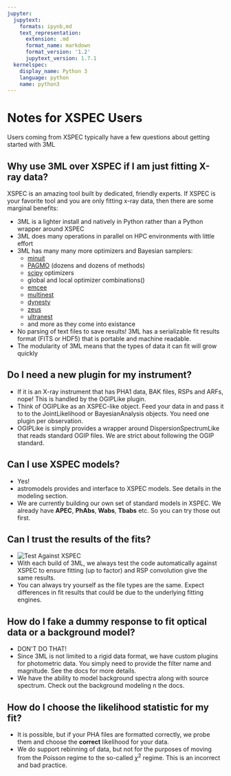 ```yaml
---
jupyter:
  jupytext:
    formats: ipynb,md
    text_representation:
      extension: .md
      format_name: markdown
      format_version: '1.2'
      jupytext_version: 1.7.1
  kernelspec:
    display_name: Python 3
    language: python
    name: python3
---
```


# Notes for XSPEC Users


Users coming from XSPEC typically have a few questions about getting started with 3ML

## Why use 3ML over XSPEC if I am just fitting X-ray data?
XSPEC is an amazing tool built by dedicated, friendly experts. If XSPEC is your favorite tool and you are only fitting x-ray data, then there are some marginal benefits:
* 3ML is a lighter install and natively in Python rather than a Python wrapper around XSPEC
* 3ML does many operations in parallel on HPC environments with little effort
* 3ML has many many more optimizers and Bayesian samplers:
  * [minuit](https://iminuit.readthedocs.io/en/stable/)
  * [PAGMO](https://esa.github.io/pagmo2/) (dozens and dozens of methods)
  * [scipy](https://docs.scipy.org/doc/scipy/reference/optimize.html) optimizers
  * global and local optimizer combinations()
  * [emcee](https://emcee.readthedocs.io/en/stable/)
  * [multinest](https://github.com/farhanferoz/MultiNest)
  * [dynesty](https://dynesty.readthedocs.io/en/latest/)
  * [zeus](https://zeus-mcmc.readthedocs.io/en/latest/)
  * [ultranest](https://johannesbuchner.github.io/UltraNest/)
  * and more as they come into existance
* No parsing of text files to save results! 3ML has a serializable fit results format (FITS or HDF5) that is portable and machine readable.
* The modularity of 3ML means that the types of data it can fit will grow quickly


## Do I need a new plugin for my instrument?
* If it is an X-ray instrument that has PHA1 data, BAK files, RSPs and ARFs, nope! This is handled by the OGIPLike plugin. 
* Think of OGIPLike as an XSPEC-like object. Feed your data in and pass it to to the JointLikelihood or BayesianAnalysis objects. You need one plugin per observation. 
* OGIPLike is simply provides a wrapper around DispersionSpectrumLike that reads standard OGIP files. We are strict about following the OGIP standard.


## Can I use XSPEC models?
* Yes!
* astromodels provides and interface to XSPEC models. See details in the modeling section.
* We are currently building our own set of standard models in XSPEC. We already have **APEC**, **PhAbs**, **Wabs**, **Tbabs** etc. So you can try those out first. 

## Can I trust the results of the fits? 
* ![Test Against XSPEC](https://github.com/threeML/threeML/workflows/Test%20Against%20XSPEC/badge.svg)
* With each build of 3ML, we always test the code automatically against XSPEC to ensure fitting (up to factor) and RSP convolution give the same results.
* You can always try yourself as the file types are the same. Expect differences in fit results that could be due to the underlying fitting engines.


## How do I fake a dummy response to fit optical data or a background model?
* DON'T DO THAT!
* Since 3ML is not limited to a rigid data format, we have custom plugins for photometric data. You simply need to provide the filter name and magnitude. See the docs for more details. 
* We have the ability to model background spectra along with source spectrum. Check out the background modeling n the docs.

## How do I choose the likelihood statistic for my fit?
* It is possible, but if your PHA files are formatted correctly, we probe them and choose the **correct** likelihood for your data.
* We do support rebinning of data, but not for the purposes of moving from the Poisson regime to the so-called $\chi^2$ regime. This is an incorrect and bad practice. 

